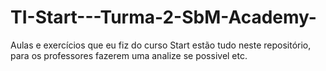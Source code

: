 # TI-Start---Turma-2-SbM-Academy-
Aulas e exercícios que eu fiz do curso Start estão tudo neste repositório, para os professores fazerem uma analize se possivel etc.
